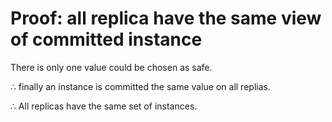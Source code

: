 # Proof: all replica have the same view of committed instance

There is only one value could be chosen as safe.

∴ finally an instance is committed the same value on all replias.

∴ All replicas have the same set of instances.
